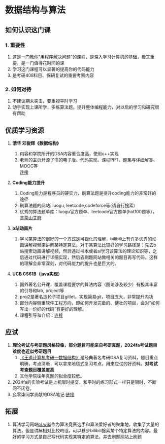# 数据结构与算法
## 如何认识这门课
### 1. 重要性
1. 这是一门教你"用程序解决问题"的课程，是深入学习计算机的基础，极其重要，是一门值得花时间的课
2. 学习这门课程可以显著的提高你的代码能力
3. 是考研408科目、保研复试的重要考察内容

### 2. 如何对待
1. 不建议期末突击，要重视平时学习
2. 动手实现上课所学，多练算法题，提升整体编程能力，对以后的学习和研究很有帮助

## 优质学习资源
1. **清华 邓俊辉《数据结构》**
    1. 内容和学院所开的DSA内容重合度高，使用c++实现
    2. 老师的主页开源了书的电子版、代码实现、课程PPT、题集与详细解答、MOOC等  
[连接](https://dsa.cs.tsinghua.edu.cn/~deng/index.htm)

2. **Coding能力提升**
    1. Coding能力是程序员的硬实力，刷算法题是提升coding能力的非常好的途径
    2. 刷算法题的网站: luogu, leetcode,codeforce等(请自行搜索)
    3. 优秀的算法题单库：luogu官方题单、leetcode官方题单(hot100题等），[灵茶山艾府](https://github.com/EndlessCheng)


3. **b站动画片**
    1. 学习某算法的很好的一个方式是可视化的理解，bilibili上有许多优秀的动画讲解视频来讲解某特定算法，对于某算法比较好的学习路径是：先去b站搜索动画讲解视频，然后通过书本或者ai学习该算法的理论知识等，之后通过代码进行详细实现，然后去刷题网站做相关的题目再写代码。这样的理解会非常深刻，对代码能力的提升也是巨大的。

4. **UCB CS61B（java实现）**
    1. 国外著名公开课，覆盖课程要求的算法内容（图论涉及较少）有极其丰富的引导和lab, project等
    2. proj2是著名造轮子项目gitlet，实现简易git，项目庞大，非常提升内功
    3. 部分内容侧重软件工程方向，即如何开发完备的、健壮的项目，会对“如何写出一份好的代码”有更好的理解。
    4. 课程引导和介绍：[连接](https://csdiy.wiki/%E6%95%B0%E6%8D%AE%E7%BB%93%E6%9E%84%E4%B8%8E%E7%AE%97%E6%B3%95/CS61B/)


## 应试
1. **理论考试与考研题风格较像，部分题目可能来自考研真题，2024fa考试题目难度也近似考研题目**
    1. [《王道计算机考研—数据结构》](https://365.kdocs.cn/l/cpnYj3UJafCt)是经典著名考研DSA复习资料，题目重点明确，考点清晰，可以拿来地毯式复习考点，用来应试的好资料。**对考试考查题目覆盖度高**
    2. 其他学院往年真题的拟合度较低。
2. 2024fa的实验考试是上机限时提交，和平时的练习形式一样只是限时，不断网不闭卷。
3. 幺零柒同学贡献的DSA笔记:[链接](https://365.kdocs.cn/l/cmOc0Dg3pfrX)

## 拓展
1. 算法学习网站[oi.wiki](https://oi.wiki/)作为算法竞赛选手和算法爱好者的聚集地，收集了大量的算法，但是讲解相对比较晦涩，可以移步bilibili搜索某个特定算法的内容。最好的学习方式是自己写代码实现某特定的算法，并去刷题网站上刷题